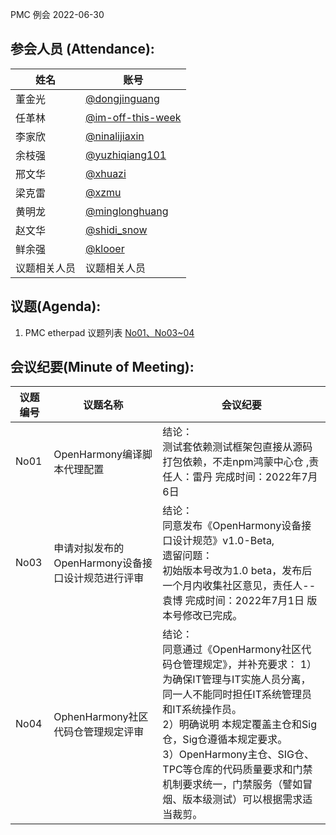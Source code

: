 PMC 例会 2022-06-30

## 参会人员 (Attendance):

| 姓名     | 账号                                       |
| ------ | ---------------------------------------- |
| 董金光    | [@dongjinguang](https://gitee.com/dongjinguang) |
| 任革林    | [@im-off-this-week](https://gitee.com/im-off-this-week) |
| 李家欣    | [@ninalijiaxin](https://gitee.com/ninalijiaxin) |
| 余枝强    | [@yuzhiqiang101](https://gitee.com/yuzhiqiang101) |
| 邢文华    | [@xhuazi](https://gitee.com/xhuazi)      |
| 梁克雷    | [@xzmu](https://gitee.com/xzmu)          |
| 黄明龙    | [@minglonghuang](https://gitee.com/minglonghuang) |
| 赵文华    | [@shidi_snow](https://gitee.com/shidi_snow) |
| 鲜余强    | [@klooer](https://gitee.com/klooer)      |
| 议题相关人员 | 议题相关人员                                   |

## 议题(Agenda):

1. PMC etherpad 议题列表 [No01、No03~04](https://gitee.com/link?target=https%3A%2F%2Fetherpad.openharmony.cn%2Fp%2Fpmc)

## 会议纪要(Minute of Meeting):

| 议题编号 | 议题名称                           | 会议纪要                                     |
| ---- | ------------------------------ | ---------------------------------------- |
| No01 | OpenHarmony编译脚本代理配置            | 结论：<br> 测试套依赖测试框架包直接从源码打包依赖，不走npm鸿蒙中心仓 ,责任人：雷丹 完成时间：2022年7月6日 |
| No03 | 申请对拟发布的OpenHarmony设备接口设计规范进行评审 | 结论：<br> 同意发布《OpenHarmony设备接口设计规范》v1.0-Beta,<br>遗留问题：<br>初始版本号改为1.0 beta，发布后一个月内收集社区意见，责任人--袁博 完成时间：2022年7月1日 版本号修改已完成。 |
| No04 | OphenHarmony社区代码仓管理规定评审        | 结论：<br>  同意通过《OpenHarmony社区代码仓管理规定》，并补充要求： 1）为确保IT管理与IT实施人员分离，同一人不能同时担任IT系统管理员和IT系统操作员。<br> 2）明确说明 本规定覆盖主仓和Sig仓，Sig仓遵循本规定要求。<br> 3）OpenHarmony主仓、SIG仓、TPC等仓库的代码质量要求和门禁机制要求统一，门禁服务（譬如冒烟、版本级测试）可以根据需求适当裁剪。 |

